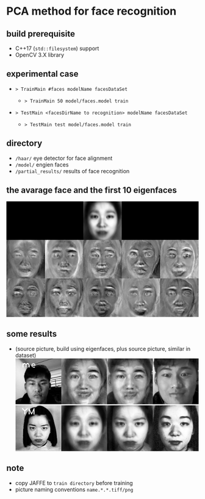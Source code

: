 # PCA method for face recognition

## build prerequisite
   - C++17 (`std::filesystem`) support
   - OpenCV 3.X library

## experimental case

   - `> TrainMain #faces modelName facesDataSet`

      - `> TrainMain 50 model/faces.model train`


   - `> TestMain <facesDirName to recognition> modelName facesDataSet`

      - `> TestMain test model/faces.model train`

## directory
   - `/haar/` eye detector for face alignment
   - `/model/` engien faces
   - `/partial_results/` results of face recognition

## the avarage face and the first 10 eigenfaces
![tenth_eigenface](tenth_eigenface.png '1')

## some results
- (source picture, build using eigenfaces, plus source picture, similar in dataset)
  ![2](partial_results/me.0.png_result.png '2')
  <br/>
  ![3](partial_results/YM.AN1.61.tiff_result.png '3')



## note
   - copy JAFFE to `train directory` before training
   - picture naming conventions `name.*.*.tiff/png`

